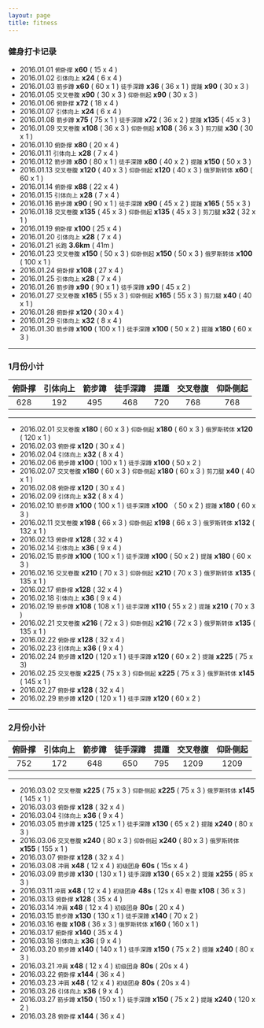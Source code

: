 ```yaml
---
layout: page
title: fitness
---
```


### 健身打卡记录 ###

- 2016.01.01 `俯卧撑` **x60** ( 15 x 4 )
- 2016.01.02 `引体向上` **x24** ( 6 x 4 )
- 2016.01.03 `箭步蹲` **x60** ( 60 x 1 ) `徒手深蹲` **x36** ( 36 x 1 ) `提踵` **x90** ( 30 x 3 )
- 2016.01.05 `交叉卷腹` **x90** ( 30 x 3 ) `仰卧侧起` **x90** ( 30 x 3 )
- 2016.01.06 `俯卧撑` **x72** ( 18 x 4 )
- 2016.01.07 `引体向上` **x24** ( 6 x 4 )
- 2016.01.08 `箭步蹲` **x75** ( 75 x 1 ) `徒手深蹲` **x72** ( 36 x 2 ) `提踵` **x135** ( 45 x 3 )
- 2016.01.09 `交叉卷腹` **x108** ( 36 x 3 ) `仰卧侧起` **x108** ( 36 x 3 ) `剪刀腿` **x30** ( 30 x 1 )
- 2016.01.10 `俯卧撑` **x80** ( 20 x 4 )
- 2016.01.11 `引体向上` **x28** ( 7 x 4 )
- 2016.01.12 `箭步蹲` **x80** ( 80 x 1 ) `徒手深蹲` **x80** ( 40 x 2 ) `提踵` **x150** ( 50 x 3 )
- 2016.01.13 `交叉卷腹` **x120** ( 40 x 3 ) `仰卧侧起` **x120** ( 40 x 3 ) `俄罗斯转体` **x60** ( 60 x 1 )
- 2016.01.14 `俯卧撑` **x88** ( 22 x 4 )
- 2016.01.15 `引体向上` **x28** ( 7 x 4 )
- 2016.01.16 `箭步蹲` **x90** ( 90 x 1 ) `徒手深蹲` **x90** ( 45 x 2 ) `提踵` **x165** ( 55 x 3 )
- 2016.01.18 `交叉卷腹` **x135** ( 45 x 3 ) `仰卧侧起` **x135** ( 45 x 3 ) `剪刀腿` **x32** ( 32 x 1 )
- 2016.01.19 `俯卧撑` **x100** ( 25 x 4 )
- 2016.01.20 `引体向上` **x28** ( 7 x 4 )
- 2016.01.21 `长跑` **3.6km** ( 41m )
- 2016.01.23 `交叉卷腹` **x150** ( 50 x 3 ) `仰卧侧起` **x150** ( 50 x 3 ) `俄罗斯转体` **x100** ( 100 x 1 )
- 2016.01.24 `俯卧撑` **x108** ( 27 x 4 )
- 2016.01.25 `引体向上` **x28** ( 7 x 4 )
- 2016.01.26 `箭步蹲` **x90** ( 90 x 1 ) `徒手深蹲` **x90** ( 45 x 2 )
- 2016.01.27 `交叉卷腹` **x165** ( 55 x 3 ) `仰卧侧起` **x165** ( 55 x 3 ) `剪刀腿` **x40** ( 40 x 1 )
- 2016.01.28 `俯卧撑` **x120** ( 30 x 4 )
- 2016.01.29 `引体向上` **x32** ( 8 x 4 )
- 2016.01.30 `箭步蹲` **x100** ( 100 x 1 ) `徒手深蹲` **x100** ( 50 x 2 ) `提踵` **x180** ( 60 x 3 )

***

### 1月份小计

|俯卧撑|引体向上|箭步蹲|徒手深蹲|提踵|交叉卷腹|仰卧侧起|
|:---:|:-----:|:--:|:-----:|:-:|:-----:|:-----:|
|628|192|495|468|720|768|768|

***

- 2016.02.01 `交叉卷腹` **x180** ( 60 x 3 ) `仰卧侧起` **x180** ( 60 x 3 ) `俄罗斯转体` **x120** ( 120 x 1 )
- 2016.02.03 `俯卧撑` **x120** ( 30 x 4 )
- 2016.02.04 `引体向上` **x32** ( 8 x 4 )
- 2016.02.06 `箭步蹲` **x100** ( 100 x 1 ) `徒手深蹲` **x100** ( 50 x 2 )
- 2016.02.07 `交叉卷腹` **x180** ( 60 x 3 ) `仰卧侧起` **x180** ( 60 x 3 ) `剪刀腿` **x40** ( 40 x 1 )
- 2016.02.08 `俯卧撑` **x120** ( 30 x 4 )
- 2016.02.09 `引体向上` **x32** ( 8 x 4 )
- 2016.02.10 `箭步蹲` **x100** ( 100 x 1 ) `徒手深蹲` **x100** （ 50 x 2 ) `提踵` **x180** ( 60 x 3 )
- 2016.02.11 `交叉卷腹` **x198** ( 66 x 3 ) `仰卧侧起` **x198** ( 66 x 3 ) `俄罗斯转体` **x132** ( 132 x 1 )
- 2016.02.13 `俯卧撑` **x128** ( 32 x 4 )
- 2016.02.14 `引体向上` **x36** ( 9 x 4 )
- 2016.02.15 `箭步蹲` **x100** ( 100 x 1 ) `徒手深蹲` **x100** ( 50 x 2 ) `提踵` **x180** ( 60 x 3 )
- 2016.02.16 `交叉卷腹` **x210** ( 70 x 3 ) `仰卧侧起` **x210** ( 70 x 3 ) `俄罗斯转体` **x135** ( 135 x 1 )
- 2016.02.17 `俯卧撑` **x128** ( 32 x 4 )
- 2016.02.18 `引体向上` **x36** ( 9 x 4 )
- 2016.02.19 `箭步蹲` **x108** ( 108 x 1 ) `徒手深蹲` **x110** ( 55 x 2 ) `提踵` **x210** ( 70 x 3 )
- 2016.02.21 `交叉卷腹` **x216** ( 72 x 3 ) `仰卧侧起` **x216** ( 72 x 3 ) `俄罗斯转体` **x135** ( 135 x 1 )
- 2016.02.22 `俯卧撑` **x128** ( 32 x 4 )
- 2016.02.23 `引体向上` **x36** ( 9 x 4 )
- 2016.02.24 `箭步蹲` **x120** ( 120 x 1 ) `徒手深蹲` **x120** ( 60 x 2 ) `提踵` **x225** ( 75 x 3)
- 2016.02.25 `交叉卷腹` **x225** ( 75 x 3 ) `仰卧侧起` **x225** ( 75 x 3 ) `俄罗斯转体` **x145** ( 145 x 1 )
- 2016.02.27 `俯卧撑` **x128** ( 32 x 4 )
- 2016.02.29 `箭步蹲` **x120** ( 120 x 1 ) `徒手深蹲` **x120** ( 60 x 2 )

***

### 2月份小计

|俯卧撑|引体向上|箭步蹲|徒手深蹲|提踵|交叉卷腹|仰卧侧起|
|:---:|:-----:|:--:|:-----:|:-:|:-----:|:-----:|
|752|172|648|650|795|1209|1209|

***

- 2016.03.02 `交叉卷腹` **x225** ( 75 x 3 ) `仰卧侧起` **x225** ( 75 x 3 ) `俄罗斯转体` **x145** ( 145 x 1 )
- 2016.03.03 `俯卧撑` **x128** ( 32 x 4 )
- 2016.03.04 `引体向上` **x36** ( 9 x 4 )
- 2016.03.05 `箭步蹲` **x125** ( 125 x 1 ) `徒手深蹲` **x130** ( 65 x 2 ) `提踵` **x240** ( 80 x 3 )
- 2016.03.06 `交叉卷腹` **x240** ( 80 x 3 ) `仰卧侧起` **x240** ( 80 x 3 ) `俄罗斯转体` **x155** ( 155 x 1 )
- 2016.03.07 `俯卧撑` **x128** ( 32 x 4 )
- 2016.03.08 `冲肩` **x48** ( 12 x 4 ) `初级团身` **60s** ( 15s x 4 )
- 2016.03.09 `箭步蹲` **x130** ( 130 x 1 ) `徒手深蹲` **x130** ( 65 x 2 ) `提踵` **x255** ( 85 x 3 )
- 2016.03.11 `冲肩` **x48** ( 12 x 4 ) `初级团身` **48s** ( 12s x 4) `卷腹` **x108** ( 36 x 3 )
- 2016.03.13 `俯卧撑` **x128** ( 35 x 4 )
- 2016.03.14 `冲肩` **x48** ( 12 x 4 ) `初级团身` **80s** ( 20 x 4 )
- 2016.03.15 `箭步蹲` **x130** ( 130 x 1 ) `徒手深蹲` **x140** ( 70 x 2 )
- 2016.03.16 `卷腹` **x108** ( 36 x 3 ) `俄罗斯转体` **x160** ( 160 x 1 )
- 2016.03.17 `俯卧撑` **x140** ( 35 x 4 )
- 2016.03.18 `引体向上` **x36** ( 9 x 4 )
- 2016.03.20 `箭步蹲` **x140** ( 140 x 1 ) `徒手深蹲` **x150** ( 75 x 2 ) `提踵` **x240** ( 80 x 3 )
- 2016.03.21 `冲肩` **x48** ( 12 x 4 ) `初级团身` **80s** ( 20s x 4 )
- 2016.03.22 `俯卧撑` **x144** ( 36 x 4 )
- 2016.03.23 `冲肩` **x48** ( 12 x 4 ) `初级团身` **80s** ( 20s x 4 )
- 2016.03.26 `引体向上` **x36** ( 9 x 4 )
- 2016.03.27 `箭步蹲` **x150** ( 150 x 1 ) `徒手深蹲` **x150** ( 75 x 2 ) `提踵` **x240** ( 120 x 2 )
- 2016.03.28 `俯卧撑` **x144** ( 36 x 4 )